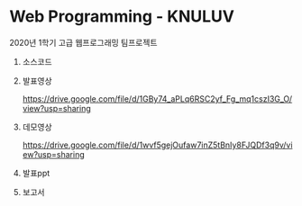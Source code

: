 # Web Programming - KNULUV
2020년 1학기 고급 웹프로그래밍 팀프로젝트

1. 소스코드

2. 발표영상

   https://drive.google.com/file/d/1GBy74_aPLq6RSC2yf_Fg_mq1cszI3G_O/view?usp=sharing

3. 데모영상

   https://drive.google.com/file/d/1wvf5gejOufaw7inZ5tBnIy8FJQDf3q9v/view?usp=sharing

4. 발표ppt

5. 보고서
